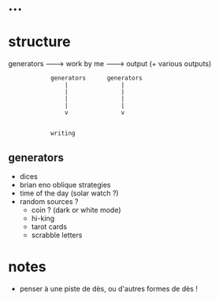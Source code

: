 # ...


# structure

generators ---> work by me ---> output (+ various outputs)


                generators      generators
                    |               |
                    |               |
                    |               |
                    |               |
                    v               v


                writing




## generators
* dices
* brian eno oblique strategies
* time of the day (solar watch ?)
* random sources ?
    * coin ? (dark or white mode)
    * hi-king
    * tarot cards
    * scrabble letters

# notes
* penser à une piste de dès, ou d'autres formes de dès !
